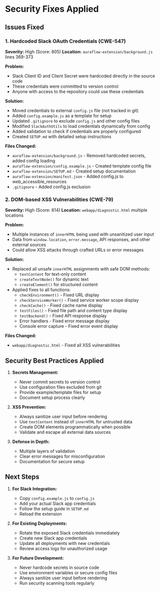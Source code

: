# Security Fixes Applied

## Issues Fixed

### 1. Hardcoded Slack OAuth Credentials (CWE-547)
**Severity:** High (Score: 805)
**Location:** `auraflow-extension/background.js` lines 369-373

**Problem:**
- Slack Client ID and Client Secret were hardcoded directly in the source code
- These credentials were committed to version control
- Anyone with access to the repository could use these credentials

**Solution:**
- Moved credentials to external `config.js` file (not tracked in git)
- Added `config.example.js` as a template for setup
- Updated `.gitignore` to exclude `config.js` and other config files
- Modified `SlackAuthUtils` to load credentials dynamically from config
- Added validation to check if credentials are properly configured
- Created `SETUP.md` with detailed setup instructions

**Files Changed:**
- `auraflow-extension/background.js` - Removed hardcoded secrets, added config loading
- `auraflow-extension/config.example.js` - Created template config file
- `auraflow-extension/SETUP.md` - Created setup documentation
- `auraflow-extension/manifest.json` - Added config.js to web_accessible_resources
- `.gitignore` - Added config.js exclusion

### 2. DOM-based XSS Vulnerabilities (CWE-79)
**Severity:** High (Score: 814)
**Location:** `webapp/diagnostic.html` multiple locations

**Problem:**
- Multiple instances of `innerHTML` being used with unsanitized user input
- Data from `window.location`, `error.message`, API responses, and other external sources
- Could allow XSS attacks through crafted URLs or error messages

**Solution:**
- Replaced all unsafe `innerHTML` assignments with safe DOM methods:
  - `textContent` for text-only content
  - `createTextNode()` for dynamic text
  - `createElement()` for structured content
- Applied fixes to all functions:
  - `checkEnvironment()` - Fixed URL display
  - `checkServiceWorker()` - Fixed service worker scope display
  - `checkCache()` - Fixed cache name display
  - `testFiles()` - Fixed file path and content type display
  - `testBackend()` - Fixed API response display
  - Error handlers - Fixed error message display
  - Console error capture - Fixed error event display

**Files Changed:**
- `webapp/diagnostic.html` - Fixed all XSS vulnerabilities

## Security Best Practices Applied

1. **Secrets Management:**
   - Never commit secrets to version control
   - Use configuration files excluded from git
   - Provide example/template files for setup
   - Document setup process clearly

2. **XSS Prevention:**
   - Always sanitize user input before rendering
   - Use `textContent` instead of `innerHTML` for untrusted data
   - Create DOM elements programmatically when possible
   - Validate and escape all external data sources

3. **Defense in Depth:**
   - Multiple layers of validation
   - Clear error messages for misconfiguration
   - Documentation for secure setup

## Next Steps

1. **For Slack Integration:**
   - Copy `config.example.js` to `config.js`
   - Add your actual Slack app credentials
   - Follow the setup guide in `SETUP.md`
   - Reload the extension

2. **For Existing Deployments:**
   - Rotate the exposed Slack credentials immediately
   - Create new Slack app credentials
   - Update all deployments with new credentials
   - Review access logs for unauthorized usage

3. **For Future Development:**
   - Never hardcode secrets in source code
   - Use environment variables or secure config files
   - Always sanitize user input before rendering
   - Run security scanning tools regularly

